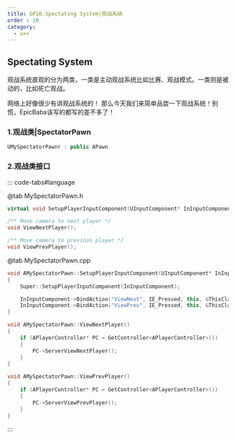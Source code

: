 ```yaml
---
title: GP10.Spectating System|观战系统
order : 10
category:
  - u++
---
```


## Spectating System

观战系统直观的分为两类，一类是主动观战系统比如比赛、观战模式。一类则是被动的，比如死亡观战。

<ChatMessage avatar="../../assets/emoji/hx.png" :avatarWidth="40" >
网络上好像很少有讲观战系统的！
</ChatMessage>

<ChatMessage avatar="../../assets/emoji/bqb (2).png" :avatarWidth="40" alignLeft>
那么今天我们来简单品尝一下观战系统！别慌，EpicBaba该写的都写的差不多了！
</ChatMessage>

### 1.观战类|SpectatorPawn

```cpp
UMySpectatorPawnr : public APawn
```

### 2.观战类接口

::: code-tabs#language

@tab MySpectatorPawn.h

```cpp
virtual void SetupPlayerInputComponent(UInputComponent* InInputComponent) override;

/** Move camera to next player */
void ViewNextPlayer();

/** Move camera to previous player */
void ViewPrevPlayer();
```
@tab MySpectatorPawn.cpp
```cpp
void AMySpectatorPawn::SetupPlayerInputComponent(UInputComponent* InInputComponent)
{
    Super::SetupPlayerInputComponent(InInputComponent);

    InInputComponent->BindAction("ViewNext", IE_Pressed, this, &ThisClass::ViewNextPlayer);
    InInputComponent->BindAction("ViewPrev", IE_Pressed, this, &ThisClass::ViewPrevPlayer);
}

void AMySpectatorPawn::ViewNextPlayer()
{
    if (APlayerController* PC = GetController<APlayerController>())
    {
        PC->ServerViewNextPlayer();
    }
}

void AMySpectatorPawn::ViewPrevPlayer()
{
    if (APlayerController* PC = GetController<APlayerController>())
    {
        PC->ServerViewPrevPlayer();
    }
}
```
:::

